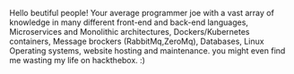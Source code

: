 Hello beutiful people!
Your average programmer joe with a vast array of knowledge in many different front-end and back-end languages, 
Microservices and Monolithic architectures, Dockers/Kubernetes containers,
Message brockers (RabbitMq,ZeroMq), Databases, Linux Operating systems, website hosting and
maintenance.
you might even find me wasting my life on hackthebox. :)
